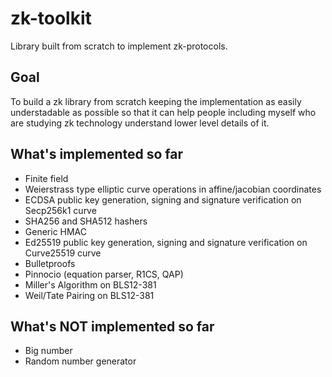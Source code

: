 # zk-toolkit
Library built from scratch to implement zk-protocols.

## Goal
To build a zk library from scratch keeping the implementation as easily understadable as possible so that it can help people including myself who are studying zk technology understand lower level details of it.

## What's implemented so far
- Finite field
- Weierstrass type elliptic curve operations in affine/jacobian coordinates
- ECDSA public key generation, signing and signature verification on Secp256k1 curve
- SHA256 and SHA512 hashers
- Generic HMAC
- Ed25519 public key generation, signing and signature verification on Curve25519 curve
- Bulletproofs
- Pinnocio (equation parser, R1CS, QAP)
- Miller's Algorithm on BLS12-381
- Weil/Tate Pairing on BLS12-381

## What's NOT implemented so far
- Big number
- Random number generator
